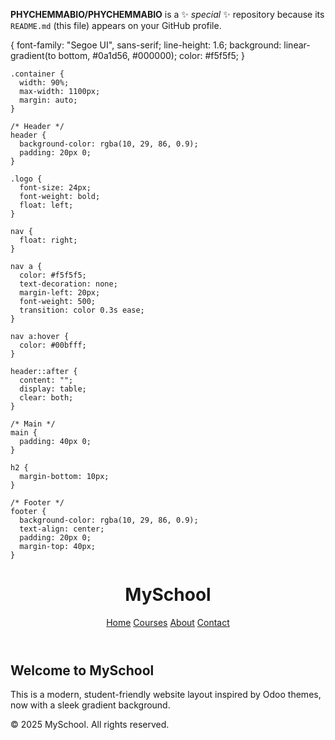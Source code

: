 
**PHYCHEMMABIO/PHYCHEMMABIO** is a ✨ _special_ ✨ repository because its `README.md` (this file) appears on your GitHub profile.
<!DOCTYPE html>
<html lang="en">
<head>
  <meta charset="UTF-8" />
  <meta name="viewport" content="width=device-width, initial-scale=1.0"/>
  <title>PHYCHEMMABIO</title>
  <link rel="stylesheet" href="style.css" />
</head>
</body> {
      font-family: "Segoe UI", sans-serif;
      line-height: 1.6;
      background: linear-gradient(to bottom, #0a1d56, #000000);
      color: #f5f5f5;
    }

    .container {
      width: 90%;
      max-width: 1100px;
      margin: auto;
    }

    /* Header */
    header {
      background-color: rgba(10, 29, 86, 0.9);
      padding: 20px 0;
    }

    .logo {
      font-size: 24px;
      font-weight: bold;
      float: left;
    }

    nav {
      float: right;
    }

    nav a {
      color: #f5f5f5;
      text-decoration: none;
      margin-left: 20px;
      font-weight: 500;
      transition: color 0.3s ease;
    }

    nav a:hover {
      color: #00bfff;
    }

    header::after {
      content: "";
      display: table;
      clear: both;
    }

    /* Main */
    main {
      padding: 40px 0;
    }

    h2 {
      margin-bottom: 10px;
    }

    /* Footer */
    footer {
      background-color: rgba(10, 29, 86, 0.9);
      text-align: center;
      padding: 20px 0;
      margin-top: 40px;
    }
  </style>
</head>
<body>

  <!-- Header -->
  <header>
    <div class="container">
      <h1 class="logo">MySchool</h1>
      <nav>
        <a href="#">Home</a>
        <a href="#">Courses</a>
        <a href="#">About</a>
        <a href="#">Contact</a>
      </nav>
    </div>
  </header>

  <!-- Main Content -->
  <main class="container">
    <section>
      <h2>Welcome to MySchool</h2>
      <p>This is a modern, student-friendly website layout inspired by Odoo themes, now with a sleek gradient background.</p>
    </section>
  </main>

  <!-- Footer -->
  <footer>
    <div class="container">
      <p>&copy; 2025 MySchool. All rights reserved.</p>
    </div>
  </footer>

</body>
</html>

